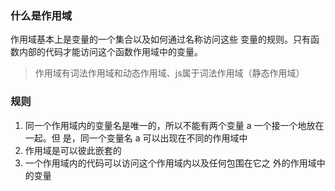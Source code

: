### 什么是作用域

作用域基本上是变量的一个集合以及如何通过名称访问这些 变量的规则。只有函数内部的代码才能访问这个函数作用域中的变量。

> 作用域有词法作用域和动态作用域、js属于词法作用域（静态作用域）

### 规则

1. 同一个作用域内的变量名是唯一的，所以不能有两个变量 a 一个接一个地放在一起。但 是，同一个变量名 a 可以出现在不同的作用域中
2. 作用域是可以彼此嵌套的
3. 一个作用域内的代码可以访问这个作用域内以及任何包围在它之 外的作用域中的变量
